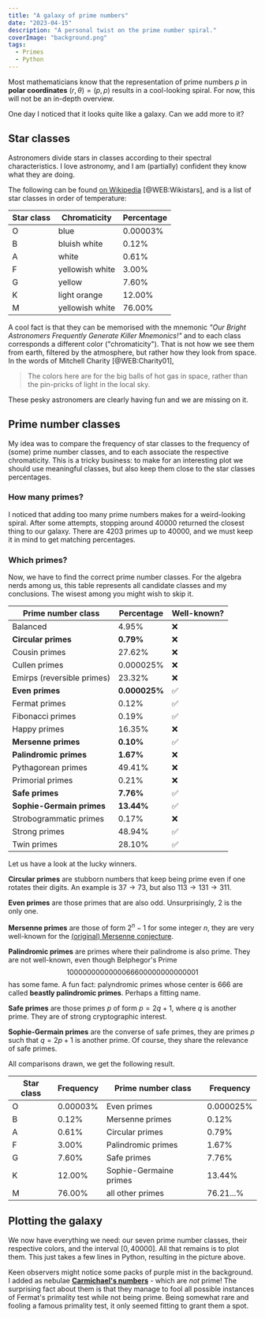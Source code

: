 ```yaml
---
title: "A galaxy of prime numbers"
date: "2023-04-15"
description: "A personal twist on the prime number spiral."
coverImage: "background.png"
tags:
  - Primes
  - Python
---
```


Most mathematicians know that the representation of prime numbers $p$ in **polar coordinates** $(r,\theta) = (p,p)$ results in a cool-looking spiral. For now, this will not be an in-depth overview.

One day I noticed that it looks quite like a galaxy. Can we add more to it?

## Star classes

Astronomers divide stars in classes according to their spectral characteristics. I love astronomy, and I am (partially) confident they know what they are doing.

The following can be found [on Wikipedia](https://en.wikipedia.org/wiki/Stellar_classification#Harvard_spectral_classification) [@WEB:Wikistars], and is a list of star classes in order of temperature:

| Star class | Chromaticity    | Percentage |
| ---------- | --------------- | ---------- |
| O          | blue            | 0.00003%   |
| B          | bluish white    | 0.12%      |
| A          | white           | 0.61%      |
| F          | yellowish white | 3.00%      |
| G          | yellow          | 7.60%      |
| K          | light orange    | 12.00%     |
| M          | yellowish white | 76.00%     |

A cool fact is that they can be memorised with the mnemonic _"*O*ur *B*right *A*stronomers *F*requently *G*enerate *K*iller *M*nemonics!"_ and to each class corresponds a different color ("chromaticity"). That is not how we see them from earth, filtered by the atmosphere, but rather how they look from space. In the words of Mitchell Charity [@WEB:Charity01],

> The colors here are for the big balls of hot gas in space, rather than the pin-pricks of light in the local sky.

These pesky astronomers are clearly having fun and we are missing on it.

## Prime number classes

My idea was to compare the frequency of star classes to the frequency of (some) prime number classes, and to each associate the respective chromaticity. This is a tricky business: to make for an interesting plot we should use meaningful classes, but also keep them close to the star classes percentages.

### How many primes?

I noticed that adding too many prime numbers makes for a weird-looking spiral. After some attempts, stopping around $40000$ returned the closest thing to our galaxy. There are $4203$ primes up to $40000$, and we must keep it in mind to get matching percentages.

### Which primes?

Now, we have to find the correct prime number classes.
For the algebra nerds among us, this table represents all candidate classes and my conclusions. The wisest among you might wish to skip it.

| Prime number class         | Percentage    | Well-known? |
| -------------------------- | ------------- | ----------- |
| Balanced                   | 4.95%         | ❌          |
| **Circular primes**        | **0.79%**     | ❌          |
| Cousin primes              | 27.62%        | ❌          |
| Cullen primes              | 0.000025%     | ❌          |
| Emirps (reversible primes) | 23.32%        | ❌          |
| **Even primes**            | **0.000025%** | ✅          |
| Fermat primes              | 0.12%         | ✅          |
| Fibonacci primes           | 0.19%         | ✅          |
| Happy primes               | 16.35%        | ❌          |
| **Mersenne primes**        | **0.10%**     | ✅          |
| **Palindromic primes**     | **1.67%**     | ❌          |
| Pythagorean primes         | 49.41%        | ❌          |
| Primorial primes           | 0.21%         | ❌          |
| **Safe primes**            | **7.76%**     | ✅          |
| **Sophie-Germain primes**  | **13.44%**    | ✅          |
| Strobogrammatic primes     | 0.17%         | ❌          |
| Strong primes              | 48.94%        | ✅          |
| Twin primes                | 28.10%        | ✅          |

Let us have a look at the lucky winners.

**Circular primes** are stubborn numbers that keep being prime even if one rotates their digits. An example is $37\rightarrow73$, but also $113\rightarrow131\rightarrow311$.

**Even primes** are those primes that are also odd. Unsurprisingly, $2$ is the only one.

**Mersenne primes** are those of form $2^n-1$ for some integer $n$, they are very well-known for the [(original) Mersenne conjecture](https://en.wikipedia.org/wiki/Mersenne_conjectures#Original_Mersenne_conjecture).

**Palindromic primes** are primes where their palindrome is also prime. They are not well-known, even though Belphegor's Prime $$1000000000000066600000000000001$$ has some fame. A fun fact: palyndromic primes whose center is $666$ are called **beastly palindromic primes**. Perhaps a fitting name.

**Safe primes** are those primes $p$ of form $p=2q+1$, where $q$ is another prime. They are of strong cryptographic interest.

**Sophie-Germain primes** are the converse of safe primes, they are primes $p$ such that $q=2p+1$ is another prime. Of course, they share the relevance of safe primes.

All comparisons drawn, we get the following result.

| Star class | Frequency | Prime number class     | Frequency |
| ---------- | --------- | ---------------------- | --------- |
| O          | 0.00003%  | Even primes            | 0.000025% |
| B          | 0.12%     | Mersenne primes        | 0.12%     |
| A          | 0.61%     | Circular primes        | 0.79%     |
| F          | 3.00%     | Palindromic primes     | 1.67%     |
| G          | 7.60%     | Safe primes            | 7.76%     |
| K          | 12.00%    | Sophie-Germaine primes | 13.44%    |
| M          | 76.00%    | all other primes       | 76.21...% |

## Plotting the galaxy

We now have everything we need: our seven prime number classes, their respective colors, and the interval $[0,40000]$. All that remains is to plot them. This just takes a few lines in Python, resulting in the picture above.

Keen observers might notice some packs of purple mist in the background. I added as nebulae [**Carmichael's numbers**](https://en.wikipedia.org/wiki/Carmichael_number) - which are _not_ prime! The surprising fact about them is that they manage to fool all possible instances of Fermat's primality test while not being prime. Being somewhat rare and fooling a famous primality test, it only seemed fitting to grant them a spot.
